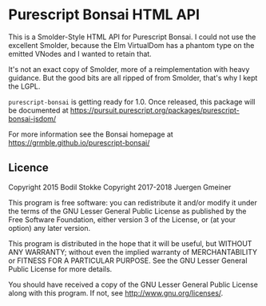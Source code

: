 # Purescript Bonsai HTML API

This is a Smolder-Style HTML API for Purescript Bonsai.
I could not use the excellent Smolder, because the Elm
VirtualDom has a phantom type on the emitted VNodes
and I wanted to retain that.

It's not an exact copy of Smolder, more of a reimplementation
with heavy guidance.  But the good bits are all ripped of from Smolder,
that's why I kept the LGPL.


`purescript-bonsai` is getting ready for 1.0.
Once released, this package will be documented at
https://pursuit.purescript.org/packages/purescript-bonsai-jsdom/

For more information see the Bonsai homepage at
https://grmble.github.io/purescript-bonsai/


## Licence

Copyright 2015 Bodil Stokke
Copyright 2017-2018 Juergen Gmeiner

This program is free software: you can redistribute it and/or modify
it under the terms of the GNU Lesser General Public License as
published by the Free Software Foundation, either version 3 of the
License, or (at your option) any later version.

This program is distributed in the hope that it will be useful, but
WITHOUT ANY WARRANTY; without even the implied warranty of
MERCHANTABILITY or FITNESS FOR A PARTICULAR PURPOSE. See the GNU
Lesser General Public License for more details.

You should have received a copy of the GNU Lesser General Public
License along with this program. If not, see
<http://www.gnu.org/licenses/>.
